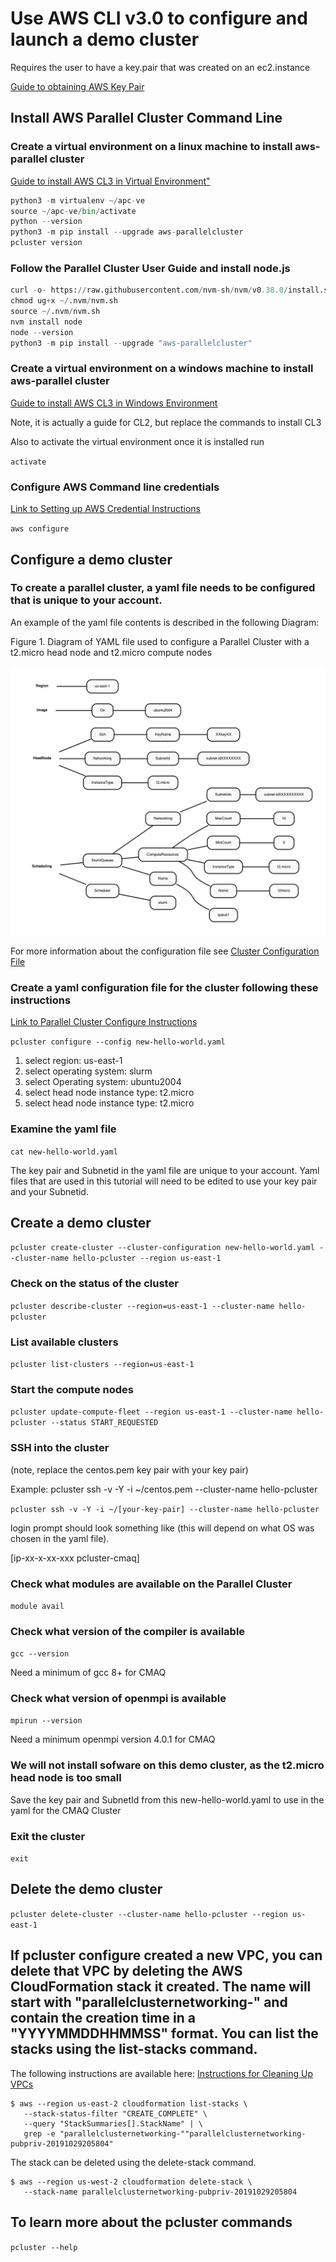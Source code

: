 # Use AWS CLI v3.0 to configure and launch a demo cluster 

Requires the user to have a key.pair that was created on an ec2.instance

<a href="https://docs.aws.amazon.com/AWSEC2/latest/UserGuide/ec2-key-pairs.html">Guide to obtaining AWS Key Pair</a>

## Install AWS Parallel Cluster Command Line

### Create a virtual environment on a linux machine to install aws-parallel cluster

<a href="https://docs.aws.amazon.com/parallelcluster/latest/ug/install-v3-virtual-environment.html">Guide to install AWS CL3 in Virtual Environment"</a>

```python
python3 -m virtualenv ~/apc-ve
source ~/apc-ve/bin/activate
python --version
python3 -m pip install --upgrade aws-parallelcluster
pcluster version
```

### Follow the Parallel Cluster User Guide and install node.js

```python
curl -o- https://raw.githubusercontent.com/nvm-sh/nvm/v0.38.0/install.sh 
chmod ug+x ~/.nvm/nvm.sh
source ~/.nvm/nvm.sh
nvm install node
node --version
python3 -m pip install --upgrade "aws-parallelcluster"
```

### Create a virtual environment on a windows machine to install aws-parallel cluster

<a href="pcluster create-cluster --cluster-configuration c5n-18xlarge.ebs_shared.yaml --cluster-name cmaq --region us-east-1">Guide to install AWS CL3 in Windows Environment</a>

Note, it is actually a guide for CL2, but replace the commands to install CL3

Also to activate the virtual environment once it is installed run

`activate`

### Configure AWS Command line credentials
<a href="https://docs.aws.amazon.com/cli/latest/userguide/cli-configure-quickstart.html">Link to Setting up AWS Credential Instructions</a>

 `aws configure` 

## Configure a demo cluster

### To create a parallel cluster, a yaml file needs to be configured that is unique to your account.

An example of the yaml file contents is described in the following Diagram:

Figure 1. Diagram of YAML file used to configure a Parallel Cluster with a t2.micro head node and t2.micro compute nodes

![t2.micro yaml configuration](../yml_plots/hello-world-yaml.png)

For more information about the configuration file see
<a href="https://docs.aws.amazon.com/parallelcluster/latest/ug/cluster-configuration-file-v3.html">Cluster Configuration File</a>


### Create a yaml configuration file for the cluster following these instructions
<a href="https://docs.aws.amazon.com/parallelcluster/latest/ug/install-v3-configuring.html">Link to Parallel Cluster Configure Instructions</a>

 `pcluster configure --config new-hello-world.yaml`

1. select region: us-east-1
2. select operating system: slurm
3. select Operating system: ubuntu2004
4. select head node instance type: t2.micro
5. select head node instance type: t2.micro

### Examine the yaml file 

 `cat new-hello-world.yaml`

The key pair and Subnetid in the yaml file are unique to your account.  Yaml files that are used in this tutorial will need to be edited to use your key pair and your Subnetid. 

## Create a demo cluster

 `pcluster create-cluster --cluster-configuration new-hello-world.yaml --cluster-name hello-pcluster --region us-east-1`

### Check on the status of the cluster

 `pcluster describe-cluster --region=us-east-1 --cluster-name hello-pcluster`

### List available clusters

 `pcluster list-clusters --region=us-east-1`

### Start the compute nodes

 `pcluster update-compute-fleet --region us-east-1 --cluster-name hello-pcluster --status START_REQUESTED`

### SSH into the cluster 
(note, replace the centos.pem key pair with your key pair)

Example:
 pcluster ssh -v -Y -i ~/centos.pem --cluster-name hello-pcluster

 `pcluster ssh -v -Y -i ~/[your-key-pair] --cluster-name hello-pcluster`

login prompt should look something like (this will depend on what OS was chosen in the yaml file).

[ip-xx-x-xx-xxx pcluster-cmaq]

### Check what modules are available on the Parallel Cluster

 `module avail`

### Check what version of the compiler is available

 `gcc --version`

Need a minimum of gcc 8+ for CMAQ

### Check what version of openmpi is available

 `mpirun --version`

Need a minimum openmpi version 4.0.1 for CMAQ

### We will not install sofware on this demo cluster, as the t2.micro head node is too small
Save the key pair and SubnetId from this new-hello-world.yaml to use in the yaml for the CMAQ Cluster

### Exit the cluster

 `exit`

## Delete the demo cluster


 `pcluster delete-cluster --cluster-name hello-pcluster --region us-east-1`

## If pcluster configure created a new VPC, you can delete that VPC by deleting the AWS CloudFormation stack it created. The name will start with "parallelclusternetworking-" and contain the creation time in a "YYYYMMDDHHMMSS" format. You can list the stacks using the list-stacks command.
The following instructions are available here: <a href="https://docs.aws.amazon.com/parallelcluster/latest/ug/install-v3-configuring.html">Instructions for Cleaning Up VPCs</a>

```
$ aws --region us-east-2 cloudformation list-stacks \
   --stack-status-filter "CREATE_COMPLETE" \
   --query "StackSummaries[].StackName" | \
   grep -e "parallelclusternetworking-""parallelclusternetworking-pubpriv-20191029205804"
```

The stack can be deleted using the delete-stack command.

```
$ aws --region us-west-2 cloudformation delete-stack \
   --stack-name parallelclusternetworking-pubpriv-20191029205804
```

## To learn more about the pcluster commands

 `pcluster --help`
